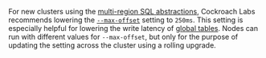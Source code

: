 For new clusters using the [multi-region SQL abstractions](multiregion-overview.html), Cockroach Labs recommends lowering the [`--max-offset`](cockroach-start.html#flags-max-offset) setting to `250ms`. This setting is especially helpful for lowering the write latency of [global tables](multiregion-overview.html#global-tables). Nodes can run with different values for `--max-offset`, but only for the purpose of updating the setting across the cluster using a rolling upgrade.
